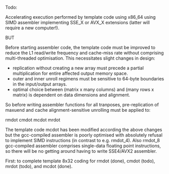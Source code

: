 Todo:

Accelerating execution performed by template code using x86_64 using SIMD assembler implementing SSE_X or AVX_X
extensions (latter will require a new computer!).

BUT

Before starting assembler code, the template code must be improved to reduce the L1 read/write frequency and cache-miss
rate without comprising multi-threaded optimisation. This necessitates slight changes in design:

- replication without creating a new array must precede a partial multiplication for entire affected output memory space.
- outer and inner unroll regimens must be sensitive to 64-byte boundaries in the input/output arrays.
- optimal choice between (matrix x many columns) and (many rows x matrix) is dependent on data dimensions and alignment.

So before writing assembler functions for all tranposes, pre-replication of maxuend and cache alignment-sensitive
unrolling must be applied to:

rmdot
cmdot
mcdot
mrdot

The template code mcdot has been modified according the above changes but the gcc-compiled assembler is poorly optimised
with absolutely refusal to implement SIMD instructions (in contrast to e.g. rmdot_4). Also rmdot_8 gcc-compiled
assembler comprises single-data floating point instructions, so there will be no getting around having to write
SSE4/AVX2 assembler.

First: to complete template 8x32 coding for rmdot (done), cmdot (todo), mrdot (todo), and mcdot (done).

